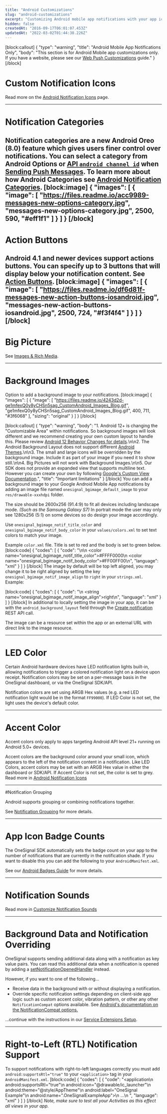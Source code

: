 ```yaml
---
title: "Android Customizations"
slug: "android-customizations"
excerpt: "Customizing Android mobile app notifications with your app icons, colors, and style."
hidden: false
createdAt: "2016-09-17T06:01:07.453Z"
updatedAt: "2022-03-02T01:44:38.226Z"
---
```

[block:callout]
{
  "type": "warning",
  "title": "Android Mobile App Notifications Only",
  "body": "This section is for Android Mobile app customizations only. If you have a website, please see our [Web Push Customizations](doc:web-push-notification-icons) guide."
}
[/block]
# Custom Notification Icons
Read more on the [Android Notification Icons](doc:customize-notification-icons) page.

----
# Notification Categories
Notification categories are a new Android Oreo (8.0) feature which gives users finer control over notifications. You can select a category from Android Options or [API `android_channel_id`](https://documentation.onesignal.com/reference#appearance) when [Sending Push Messages](doc:sending-notifications).  To learn more about how Android Categories see [Android Notification Categories](doc:android-notification-categories).
[block:image]
{
  "images": [
    {
      "image": [
        "https://files.readme.io/acc9989-messages-new-options-category.jpg",
        "messages-new-options-category.jpg",
        2500,
        590,
        "#eff1f1"
      ]
    }
  ]
}
[/block]
----
# Action Buttons
Android 4.1 and newer devices support actions buttons. You can specify up to 3 buttons that will display below your notification content. See [Action Buttons](doc:action-buttons).
[block:image]
{
  "images": [
    {
      "image": [
        "https://files.readme.io/df6d81f-messages-new-action-buttons-iosandroid.jpg",
        "messages-new-action-buttons-iosandroid.jpg",
        2500,
        724,
        "#f3f4f4"
      ]
    }
  ]
}
[/block]
----
# Big Picture

See [Images & Rich Media](doc:rich-media).

----
# Background Images
Option to add a background image to your notifications.
[block:image]
{
  "images": [
    {
      "image": [
        "https://files.readme.io/4243d2d-ge1mfexQ0y8yCHSn5sag_CustomAndroid_Images_Blog.gif",
        "ge1mfexQ0y8yCHSn5sag_CustomAndroid_Images_Blog.gif",
        400,
        711,
        "#3f6068"
      ],
      "sizing": "original"
    }
  ]
}
[/block]

[block:callout]
{
  "type": "warning",
  "body": "1. Android 12+ is changing the \"Customizable Area\" within notifications. So background images will look different and we recommend creating your own custom layout to handle this. Please review [Android 12 Behavior Changes for details](https://developer.android.com/about/versions/12/behavior-changes-12#custom-notifications).\n\n2. The Android Background Layout does not support different [Android Themes](https://developer.android.com/guide/topics/ui/look-and-feel/themes).\n\n3. The small and large icons will be overridden by the background image. Include it as part of your image if you need it to show still.\n\n4. Big Pictures will not work with Background Images.\n\n5. Our SDK does not provide an expanded view that supports multiline text. However you can create your own by following [Google's Custom View Documentation](https://developer.android.com/training/notify-user/custom-notification).",
  "title": "Important limitations"
}
[/block]
You can add a background image to your Google Android Mobile App notifications by adding an image file named `onesignal_bgimage_default_image` to your `res/drawable-xxxhdpi` folder.

The size should be 2600x256 (91.4:9) to fit all devices including landscape mode.
*(Such as the Samsung Galaxy S7)*
In portrait mode the user may only see 1280x256 (5:1) on some devices so do design your image accordingly.

Use `onesignal_bgimage_notif_title_color` and `onesignal_bgimage_notif_body_color` in your `values/colors.xml` to set text colors to match your image.

Example `color.xml` file. Title is set to red and the body is set to green below.
[block:code]
{
  "codes": [
    {
      "code": "<?xml version=\"1.0\" encoding=\"utf-8\"?>\n<resources>\n    <color name=\"onesignal_bgimage_notif_title_color\">#FFFF0000</color>\n    <color name=\"onesignal_bgimage_notif_body_color\">#FF00FF00</color>\n</resources>",
      "language": "xml"
    }
  ]
}
[/block]
The image by default will be top left aligned, you may change it to be right aligned by setting the key `onesignal_bgimage_notif_image_align` to `right` in your `strings.xml`.
Example:

[block:code]
{
  "codes": [
    {
      "code": "<resources>\n    <string name=\"onesignal_bgimage_notif_image_align\">right</string>\n</resources>",
      "language": "xml"
    }
  ]
}
[/block]
In additional to locally setting the image in your app, it can be with the `android_background_layout` field through the [Create notification](https://documentation.onesignal.com/reference#appearance) REST API call.

The image can be a resource set within the app or an external URL with direct link to the image resource.

----
# LED Color 
Certain Android hardware devices have LED notification lights built-in, allowing notifications to trigger a colored notification light on a device upon receipt. Notification colors may be set on a per-message basis in the OneSignal dashboard, or via the OneSignal SDK/API.

Notification colors are set using ARGB Hex values (e.g. a red LED notification light would be in the format `FF99000`). If LED Color is not set, the light uses the device's default color.

----
# Accent Color
Accent colors only apply to apps targeting Android API level 21+ running on Android 5.0+ devices.

Accent colors are the background color around your small icon, which appears to the left of the notification content in a notification. Like LED Colors, accent colors may be set with an ARGB Hex value in either the dashboard or SDK/API. If Accent Color is not set, the color is set to grey. Read more in [Android Notification Icons](doc:customize-notification-icons#small-icon-accent-color) 

----
#Notification Grouping

Android supports grouping or combining notifications together.

See [Notification Grouping](doc:notification-grouping) for more details.


----
# App Icon Badge Counts
The OneSignal SDK automatically sets the badge count on your app to the number of notifications that are currently in the notification shade. If you want to disable this you can add the following to your `AndroidManifest.xml`.

See our [Android Badges Guide](doc:badges#android-badges) for more details.

----
# Notification Sounds
Read more in [Customize Notification Sounds](doc:customize-notification-sounds) 

----
# Background Data and Notification Overriding
OneSignal supports sending additional data along with a notification as key value pairs. You can read this additional data when a notification is opened by adding a [setNotificationOpenedHandler](https://documentation.onesignal.com/docs/sdk-reference#onesignal-notification-events) instead.

However, if you want to one of the following... 

* Receive data in the background with or without displaying a notification.
* Override specific notification settings depending on client-side app logic such as custom accent color, vibration pattern, or other any other `NotificationCompat` options available. See [Android's documentation on the NotificationCompat options.](https://developer.android.com/reference/androidx/core/app/NotificationCompat)

...continue with the instructions in our [Service Extensions Setup](https://documentation.onesignal.com/docs/service-extensions#notification-extender-service).

----

# Right-to-Left (RTL) Notification Support
To support notifications with right-to-left languages correctly you must add `android:supportsRtl="true"` to your `<application>` tag in your `AndroidManifest.xml`.
[block:code]
{
  "codes": [
    {
      "code": "<application\n             android:supportsRtl=\"true\"\n             android:icon=\"@drawable/ic_launcher\"\n             android:theme=\"@style/AppTheme\"\n             android:label=\"OneSignal Example\"\n             android:name=\".OneSignalExampleApp\">\n     ...\n  </application>",
      "language": "xml"
    }
  ]
}
[/block]
*Note, make sure to test all your Activities as this effect all views in your app.*
